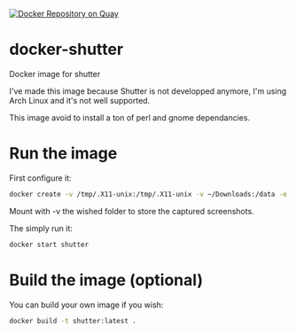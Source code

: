 [![Docker Repository on Quay](https://quay.io/repository/deimosfr/docker-shutter/status "Docker Repository on Quay")](https://quay.io/repository/deimosfr/docker-shutter)

# docker-shutter
Docker image for shutter

I've made this image because Shutter is not developped anymore, I'm using Arch Linux and it's not well supported.

This image avoid to install a ton of perl and gnome dependancies.

# Run the image

First configure it:

```bash
docker create -v /tmp/.X11-unix:/tmp/.X11-unix -v ~/Downloads:/data -e DISPLAY --name shutter quay.io/deimosfr/docker-shutter
```

Mount with -v the wished folder to store the captured screenshots.

The simply run it:

```bash
docker start shutter
```

# Build the image (optional)

You can build your own image if you wish:

```bash
docker build -t shutter:latest .
```

